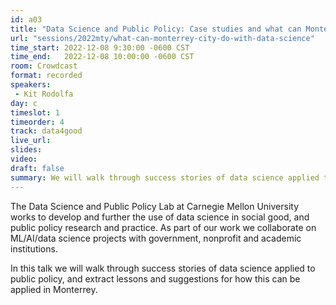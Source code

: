 ```yaml
---
id: a03
title: "Data Science and Public Policy: Case studies and what can Monterrey do?"
url: "sessions/2022mty/what-can-monterrey-city-do-with-data-science"
time_start: 2022-12-08 9:30:00 -0600 CST
time_end:   2022-12-08 10:00:00 -0600 CST
room: Crowdcast
format: recorded
speakers:
 - Kit Rodolfa
day: c
timeslot: 1
timeorder: 4
track: data4good
live_url: 
slides: 
video: 
draft: false
summary: We will walk through success stories of data science applied to public policy, and extract lessons and suggestions for how this can be applied in Monterrey.
---
```


The Data Science and Public Policy Lab at Carnegie Mellon University works to develop and further the use of data science in social good, and public policy research and practice. As part of our work we collaborate on ML/AI/data science projects with government, nonprofit and academic institutions.

In this talk we will walk through success stories of data science applied to public policy, and extract lessons and suggestions for how this can be applied in Monterrey.